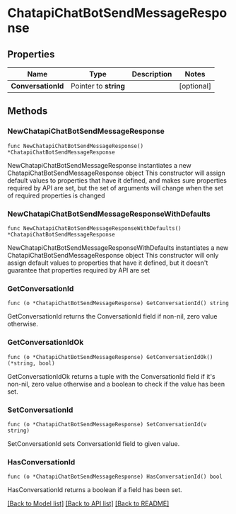 # ChatapiChatBotSendMessageResponse

## Properties

Name | Type | Description | Notes
------------ | ------------- | ------------- | -------------
**ConversationId** | Pointer to **string** |  | [optional] 

## Methods

### NewChatapiChatBotSendMessageResponse

`func NewChatapiChatBotSendMessageResponse() *ChatapiChatBotSendMessageResponse`

NewChatapiChatBotSendMessageResponse instantiates a new ChatapiChatBotSendMessageResponse object
This constructor will assign default values to properties that have it defined,
and makes sure properties required by API are set, but the set of arguments
will change when the set of required properties is changed

### NewChatapiChatBotSendMessageResponseWithDefaults

`func NewChatapiChatBotSendMessageResponseWithDefaults() *ChatapiChatBotSendMessageResponse`

NewChatapiChatBotSendMessageResponseWithDefaults instantiates a new ChatapiChatBotSendMessageResponse object
This constructor will only assign default values to properties that have it defined,
but it doesn't guarantee that properties required by API are set

### GetConversationId

`func (o *ChatapiChatBotSendMessageResponse) GetConversationId() string`

GetConversationId returns the ConversationId field if non-nil, zero value otherwise.

### GetConversationIdOk

`func (o *ChatapiChatBotSendMessageResponse) GetConversationIdOk() (*string, bool)`

GetConversationIdOk returns a tuple with the ConversationId field if it's non-nil, zero value otherwise
and a boolean to check if the value has been set.

### SetConversationId

`func (o *ChatapiChatBotSendMessageResponse) SetConversationId(v string)`

SetConversationId sets ConversationId field to given value.

### HasConversationId

`func (o *ChatapiChatBotSendMessageResponse) HasConversationId() bool`

HasConversationId returns a boolean if a field has been set.


[[Back to Model list]](../README.md#documentation-for-models) [[Back to API list]](../README.md#documentation-for-api-endpoints) [[Back to README]](../README.md)


